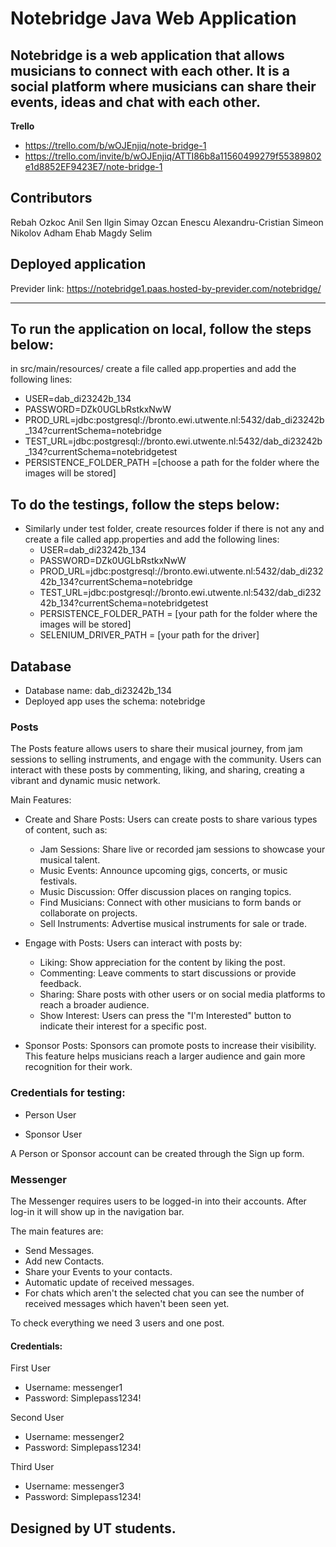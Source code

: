 # Notebridge Java Web Application

## Notebridge is a web application that allows musicians to connect with each other. It is a social platform where musicians can share their events, ideas and chat with each other.

**Trello**

- https://trello.com/b/wOJEnjiq/note-bridge-1
- https://trello.com/invite/b/wOJEnjiq/ATTI86b8a11560499279f55389802e1d8852EF9423E7/note-bridge-1

## Contributors

Rebah Ozkoc
Anil Sen
Ilgin Simay Ozcan
Enescu Alexandru-Cristian
Simeon Nikolov
Adham Ehab Magdy Selim

## Deployed application

Previder link:
https://notebridge1.paas.hosted-by-previder.com/notebridge/
***
## To run the application on local, follow the steps below:
in src/main/resources/ create a file called app.properties and add the following lines:

- USER=dab_di23242b_134
- PASSWORD=DZk0UGLbRstkxNwW
- PROD_URL=jdbc:postgresql://bronto.ewi.utwente.nl:5432/dab_di23242b_134?currentSchema=notebridge
- TEST_URL=jdbc:postgresql://bronto.ewi.utwente.nl:5432/dab_di23242b_134?currentSchema=notebridgetest
- PERSISTENCE_FOLDER_PATH =[choose a path for the folder where the images will be stored]

## To do the testings, follow the steps below:
- Similarly under test folder, create resources folder if there is not any and create a file called app.properties and add the following lines:
    - USER=dab_di23242b_134
    - PASSWORD=DZk0UGLbRstkxNwW
    - PROD_URL=jdbc:postgresql://bronto.ewi.utwente.nl:5432/dab_di23242b_134?currentSchema=notebridge
    - TEST_URL=jdbc:postgresql://bronto.ewi.utwente.nl:5432/dab_di23242b_134?currentSchema=notebridgetest
    - PERSISTENCE_FOLDER_PATH = [your path for the folder where the images will be stored]
    - SELENIUM_DRIVER_PATH = [your path for the driver]

## Database

- Database name: dab_di23242b_134
- Deployed app uses the schema: notebridge 

### Posts

The Posts feature allows users to share their musical journey, from jam sessions to selling instruments, and engage with
the community. Users can interact with these posts by commenting, liking, and sharing, creating a vibrant and dynamic
music network.

Main Features:

- Create and Share Posts: Users can create posts to share various types of content, such as:
    - Jam Sessions: Share live or recorded jam sessions to showcase your musical talent.
    - Music Events: Announce upcoming gigs, concerts, or music festivals.
    - Music Discussion: Offer discussion places on ranging topics.
    - Find Musicians: Connect with other musicians to form bands or collaborate on projects.
    - Sell Instruments: Advertise musical instruments for sale or trade.
- Engage with Posts: Users can interact with posts by:

    - Liking: Show appreciation for the content by liking the post.
    - Commenting: Leave comments to start discussions or provide feedback.
    - Sharing: Share posts with other users or on social media platforms to reach a broader audience.
    - Show Interest: Users can press the "I'm Interested" button to indicate their interest for a specific post.
- Sponsor Posts: Sponsors can promote posts to increase their visibility. This feature helps musicians reach a larger
  audience and gain more recognition for their work.

### Credentials for testing:

- Person User


- Sponsor User

A Person or Sponsor account can be created through the Sign up form.

### Messenger

The Messenger requires users to be logged-in into their accounts. After log-in it will show up in the navigation bar.

The main features are:

- Send Messages.
- Add new Contacts.
- Share your Events to your contacts.
- Automatic update of received messages.
- For chats which aren't the selected chat you can see the number of received messages which haven't been seen yet.

To check everything we need 3 users and one post.

#### Credentials:

First User

- Username: messenger1
- Password: Simplepass1234!

Second User

- Username: messenger2
- Password: Simplepass1234!

Third User

- Username: messenger3
- Password: Simplepass1234!

## Designed by UT students.


